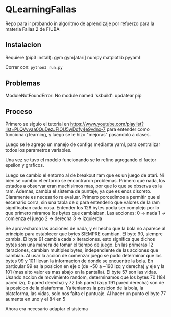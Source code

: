 # QLearningFallas

Repo para ir probando in algoritmo de aprendizaje por refuerzo para la materia Fallas 2 de FIUBA

## Instalacion
Requiere (pip3 install):
    gym
    gym[atari]
    numpy
    matplotlib
    pyyaml

Correr con:
    `python3 run.py`

## Problemas
ModuleNotFoundError: No module named 'skbuild': updatear pip
## Proceso
Primero se siguio el tutorial en https://www.youtube.com/playlist?list=PLQVvvaa0QuDezJFIOU5wDdfy4e9vdnx-7 para entender como funciona q learning, y luego se le hizo "mejoras" pasandolo a clases.

Luego se le agrego un manejo de configs mediante yaml, para centralizar todos los parametros variables.

Una vez se tuvo el modelo funcionando se lo refino agregando el factor epsilon y graficos.

Luego se cambio el entorno al de breakout ram que es un juego de atari. Ni bien se cambio el entorno se encontraron problemas. Primero que nada, los estados a observar eran muchisimos mas, por que lo que se observa es la ram. Ademas, cambia el sistema de puntaje, ya que es enos discreto. Claramente es necesario re evaluar.
Primero porcedimos a permitir que el escenario corra, sin una tabla de q para entenderlo que valores de la ram significaban cada cosa. Entender los 128 bytes podia ser complejo por lo que primero miramos los bytes que cambiaban.
Las acciones:
    0 -> nada
    1 -> comienza el juego
    2 -> derecha
    3 -> izquierda

Se aprovecharon las acciones de nada, y el hecho que la bola no aparece al principio para establecer que bytes SIEMPRE cambian. El byte 90, siempre cambia. El byte 91 cambia cada x iteraciones. esto significa que dichos bytes son una manera de tomar el tiempo de juego. En las primeras 12 iteraciones, cambian multiples bytes, independiente de las acciones que cambian.
Al usar la accion de comenzar juego se pudo determinar que los bytes 99 y 101 llevan la informacion de donde se encuentre la bola. En particular
99 es la posicion en eje x (de ~50 a ~190 izq y derecha) y eje y la 101 (mas alto valor es mas abajo en la pantalla).
El byte 57 son las vidas.
Usando accion de movimiento random, determinamos que los bytes 70 (184 pared izq, 0 pared derecha) y 72 (55 pared izq y 191 pared derecha) son de la posicion de la plataforma.
Ya teniamos la posicion de la bola, la plataforma, las vidas, solo nos falta el puntuaje. Al hacer un punto el byte 77 aumenta en uno y el 84 en 5

Ahora era necesario adaptar el sistema
